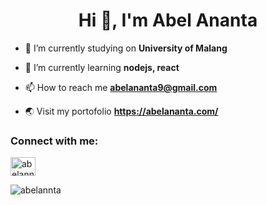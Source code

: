 <h1 align="center">Hi 👋, I'm Abel Ananta</h1>


- 🔭 I’m currently studying on **University of Malang**

- 🌱 I’m currently learning **nodejs, react**

- 📫 How to reach me **abelananta9@gmail.com**

- 🌏 Visit my portofolio **https://abelananta.com/**

<h3 align="left">Connect with me:</h3>
<p align="left">
<a href="https://instagram.com/abelannta" target="blank"><img align="center" src="https://cdn.jsdelivr.net/npm/simple-icons@3.0.1/icons/instagram.svg" alt="abelannta" height="30" width="40" /></a>
</p>

<p><img align="center" src="https://github-readme-streak-stats.herokuapp.com/?user=abelannta&" alt="abelannta" /></p>
